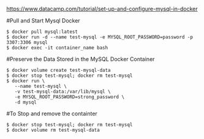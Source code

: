 https://www.datacamp.com/tutorial/set-up-and-configure-mysql-in-docker

#Pull and Start Mysql Docker
```
$ docker pull mysql:latest
$ docker run -d --name test-mysql -e MYSQL_ROOT_PASSWORD=password -p 3307:3306 mysql
$ docker exec -it container_name bash
```

#Preserve the Data Stored in the MySQL Docker Container
```
$ docker volume create test-mysql-data
$ docker stop test-mysql; docker rm test-mysql
$ docker run \
   --name test-mysql \
   -v test-mysql-data:/var/lib/mysql \
   -e MYSQL_ROOT_PASSWORD=strong_password \
   -d mysql
```

#To Stop and remove the containter
```
$ docker stop test-mysql; docker rm test-mysql
$ docker volume rm test-mysql-data
```

